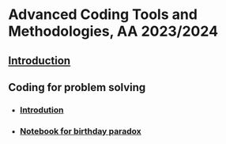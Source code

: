 # Advanced Coding Tools and Methodologies, AA 2023/2024

## [Introduction](Introduction/readme.html)

## Coding for problem solving
* ### [Introdution](Python_problem_solving/readme.html)
* ### [Notebook for birthday paradox](Python_problem_solving/BIrthday.ipynb)
